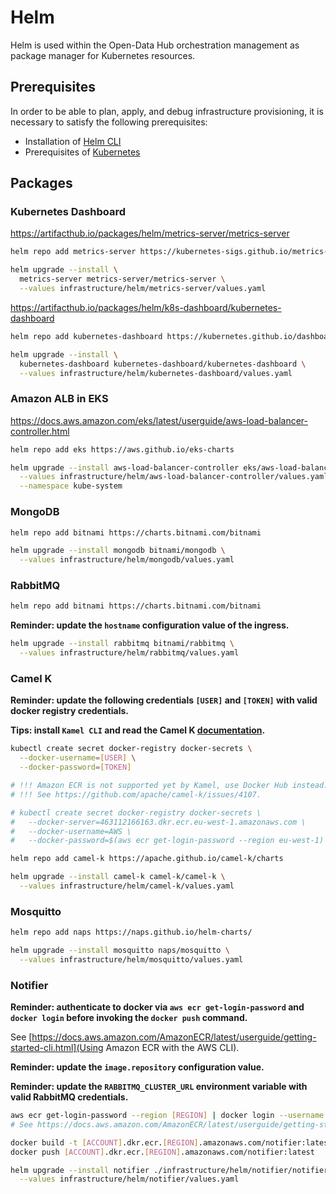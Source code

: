 <!--
SPDX-FileCopyrightText: NOI Techpark <digital@noi.bz.it>

SPDX-License-Identifier: CC0-1.0
-->

# Helm

Helm is used within the Open-Data Hub orchestration management as package manager for Kubernetes resources.

## Prerequisites

In order to be able to plan, apply, and debug infrastructure provisioning, it is necessary to satisfy the following prerequisites:

- Installation of [Helm CLI](https://helm.sh/docs/intro/install/)
- Prerequisites of [Kubernetes](kubernetes.md#Prerequisites)

## Packages

### Kubernetes Dashboard

https://artifacthub.io/packages/helm/metrics-server/metrics-server

```sh
helm repo add metrics-server https://kubernetes-sigs.github.io/metrics-server/
```

```sh
helm upgrade --install \
  metrics-server metrics-server/metrics-server \
  --values infrastructure/helm/metrics-server/values.yaml
```

https://artifacthub.io/packages/helm/k8s-dashboard/kubernetes-dashboard

```sh
helm repo add kubernetes-dashboard https://kubernetes.github.io/dashboard/
```

```sh
helm upgrade --install \
  kubernetes-dashboard kubernetes-dashboard/kubernetes-dashboard \
  --values infrastructure/helm/kubernetes-dashboard/values.yaml
```

### Amazon ALB in EKS

https://docs.aws.amazon.com/eks/latest/userguide/aws-load-balancer-controller.html

```sh
helm repo add eks https://aws.github.io/eks-charts
```

```sh
helm upgrade --install aws-load-balancer-controller eks/aws-load-balancer-controller \
  --values infrastructure/helm/aws-load-balancer-controller/values.yaml \
  --namespace kube-system
```

### MongoDB

```sh
helm repo add bitnami https://charts.bitnami.com/bitnami
```

```sh
helm upgrade --install mongodb bitnami/mongodb \
  --values infrastructure/helm/mongodb/values.yaml
```

### RabbitMQ

```sh
helm repo add bitnami https://charts.bitnami.com/bitnami
```

**Reminder: update the `hostname` configuration value of the ingress.**

```sh
helm upgrade --install rabbitmq bitnami/rabbitmq \
  --values infrastructure/helm/rabbitmq/values.yaml
```

### Camel K

**Reminder: update the following credentials `[USER]` and `[TOKEN]` with valid docker registry credentials.**

**Tips: install `Kamel CLI` and read the Camel K [documentation](https://camel.apache.org/camel-k/1.9.x/running/running.html).**

```sh
kubectl create secret docker-registry docker-secrets \
  --docker-username=[USER] \
  --docker-password=[TOKEN]

# !!! Amazon ECR is not supported yet by Kamel, use Docker Hub instead.
# !!! See https://github.com/apache/camel-k/issues/4107.

# kubectl create secret docker-registry docker-secrets \
#   --docker-server=463112166163.dkr.ecr.eu-west-1.amazonaws.com \
#   --docker-username=AWS \
#   --docker-password=$(aws ecr get-login-password --region eu-west-1)
```

```sh
helm repo add camel-k https://apache.github.io/camel-k/charts
```

```sh
helm upgrade --install camel-k camel-k/camel-k \
  --values infrastructure/helm/camel-k/values.yaml
```


### Mosquitto

```sh
helm repo add naps https://naps.github.io/helm-charts/
```

```sh
helm upgrade --install mosquitto naps/mosquitto \
  --values infrastructure/helm/mosquitto/values.yaml
```

### Notifier

**Reminder: authenticate to docker via `aws ecr get-login-password` and `docker login` before invoking the `docker push` command.**

See [https://docs.aws.amazon.com/AmazonECR/latest/userguide/getting-started-cli.html](Using Amazon ECR with the AWS CLI).

**Reminder: update the `image.repository` configuration value.**

**Reminder: update the `RABBITMQ_CLUSTER_URL` environment variable with valid RabbitMQ credentials.**

```sh
aws ecr get-login-password --region [REGION] | docker login --username AWS --password-stdin [ACCOUNT].dkr.ecr.[REGION].amazonaws.com
# See https://docs.aws.amazon.com/AmazonECR/latest/userguide/getting-started-cli.html for more information.

docker build -t [ACCOUNT].dkr.ecr.[REGION].amazonaws.com/notifier:latest .
docker push [ACCOUNT].dkr.ecr.[REGION].amazonaws.com/notifier:latest
```

```sh
helm upgrade --install notifier ./infrastructure/helm/notifier/notifier \
  --values infrastructure/helm/notifier/values.yaml
```
